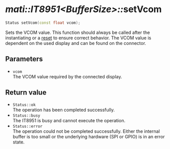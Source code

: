 # _mati::IT8951\<BufferSize\>::_**setVcom**

```cpp
Status setVcom(const float vcom);
```
Sets the VCOM value. This function should always be called after the instantiating or a [reset](reset.md) to ensure correct behavior. The VCOM value is dependent on the used display and can be found on the connector.

## Parameters

- `vcom`  
The VCOM value required by the connected display.

## Return value

 - `Status::ok`  
 The operation has been completed successfully.
 - `Status::busy`  
 The IT8951 is busy and cannot execute the operation.
 - `Status::error`  
 The operation could not be completed successfully. Either the internal buffer is too small or the underlying hardware (SPI or GPIO) is in an error state.